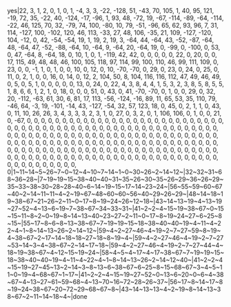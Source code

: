 yes|22, 3, 1, 2, 0, 1, 0, 1, -4, 3, 3, -22, -128, 51, -43, 70, 105, 1, 40, 95, 121, -19, 72, 35, -22, 40, -124, -17, -96, 1, 93, 48, -72, 19, -67, -114, -89, -64, -114, -22, 46, 125, 70, 32, -79, 74, 100, -80, 10, 79, -51, -96, 65, 62, 93, 96, 7, 31, 114, -127, 100, -102, 120, 46, 113, -33, 27, 48, 106, -35, 21, 109, -127, -120, 104, -12, 0, 42, -54, -54, 19, 1, 19, 2, 19, 3, -64, 44, -64, 43, -52, -87, -64, 48, -64, 47, -52, -88, -64, 10, -64, 9, -64, 20, -64, 19, 0, -99, 0, -100, 0, 53, 0, 47, -64, 8, -64, 18, 0, 10, 1, 0, 1, -119, 42, 42, 0, 0, 0, 0, 0, 22, 0, 20, 0, 0, 17, 115, 49, 48, 48, 46, 100, 105, 118, 97, 114, 99, 100, 110, 46, 99, 111, 109, 0, 23, 0, 0, -1, 1, 0, 1, 0, 0, 10, 0, 12, 0, 10, -70, -70, 0, 29, 0, 23, 0, 24, 0, 25, 0, 11, 0, 2, 1, 0, 0, 16, 0, 14, 0, 12, 2, 104, 50, 8, 104, 116, 116, 112, 47, 49, 46, 49, 0, 5, 0, 5, 1, 0, 0, 0, 0, 0, 13, 0, 24, 0, 22, 4, 3, 8, 4, 4, 1, 5, 3, 2, 3, 8, 5, 8, 5, 5, 1, 8, 6, 6, 1, 2, 1, 0, 18, 0, 0, 0, 51, 0, 43, 0, 41, -70, -70, 0, 1, 0, 0, 29, 0, 32, 20, -112, -63, 61, 30, 6, 81, 17, 113, -56, -124, -16, 89, 11, 65, 53, 35, 110, 79, -46, 64, -3, 19, -101, -14, 43, -127, -54, 32, 57, 123, 18, 0, 45, 0, 2, 1, 1, 0, 43, 0, 11, 10, 26, 26, 3, 4, 3, 3, 3, 2, 3, 1, 0, 27, 0, 3, 2, 0, 1, 106, 106, 0, 1, 0, 0, 21, 0, -67, 0, 0, 0, 0, 0, 0, 0, 0, 0, 0, 0, 0, 0, 0, 0, 0, 0, 0, 0, 0, 0, 0, 0, 0, 0, 0, 0, 0, 0, 0, 0, 0, 0, 0, 0, 0, 0, 0, 0, 0, 0, 0, 0, 0, 0, 0, 0, 0, 0, 0, 0, 0, 0, 0, 0, 0, 0, 0, 0, 0, 0, 0, 0, 0, 0, 0, 0, 0, 0, 0, 0, 0, 0, 0, 0, 0, 0, 0, 0, 0, 0, 0, 0, 0, 0, 0, 0, 0, 0, 0, 0, 0, 0, 0, 0, 0, 0, 0, 0, 0, 0, 0, 0, 0, 0, 0, 0, 0, 0, 0, 0, 0, 0, 0, 0, 0, 0, 0, 0, 0, 0, 0, 0, 0, 0, 0, 0, 0, 0, 0, 0, 0, 0, 0, 0, 0, 0, 0, 0, 0, 0, 0, 0, 0, 0, 0, 0, 0, 0, 0, 0, 0, 0, 0, 0, 0, 0, 0, 0, 0, 0, 0, 0, 0, 0, 0, 0, 0, 0, 0, 0, 0, 0, 0, 0, 0, 0, 0, 0, 0, 0, 0, 0, 0, 0, 0, 0, 0, 0|1~11~14~5~26~7~0~12~4~10~7~14~1~0~30~26~2~14~12~|32~32~31~68~36~28~|7~19~19~15~38~40~40~31~35~26~30~35~26~29~36~26~29~35~33~38~30~28~28~40~6~14~19~15~17~14~23~24~|56~55~59~60~67~40~2~14~11~11~4~2~19~67~48~60~60~56~40~29~26~29~|48~14~18~19~38~67~21~26~2~11~0~17~8~19~24~26~12~18~|43~14~13~19~4~13~19~27~52~4~13~6~19~7~38~67~34~33~31~|41~2~2~4~15~19~38~67~0~15~15~11~8~2~0~19~8~14~13~40~23~27~2~11~0~17~8~19~24~27~6~25~8~15~|55~17~8~6~8~13~38~67~7~19~19~15~18~38~40~40~19~4~11~4~22~4~1~8~14~13~26~2~14~12~|59~4~2~27~46~4~19~2~7~27~59~8~19~4~38~67~2~17~14~18~18~27~18~8~19~4~|59~4~2~27~46~4~19~2~7~27~53~14~3~4~38~67~2~14~17~18~|59~4~2~27~46~4~19~2~7~27~44~4~18~19~38~67~4~12~15~19~24~|58~4~5~4~17~4~17~38~67~7~19~19~15~18~38~40~40~19~4~11~4~22~4~1~8~14~13~26~2~14~12~40~|41~2~2~4~15~19~27~45~13~2~14~3~8~13~6~38~67~6~25~8~15~68~67~3~4~5~11~0~19~4~68~67~1~17~|41~2~2~4~15~19~27~52~0~13~6~20~0~6~4~38~67~4~13~27~61~59~68~4~13~70~16~72~28~26~37~|56~17~8~14~17~8~19~24~38~67~20~72~29~68~67~8~|43~14~13~13~4~2~19~8~14~13~38~67~2~11~14~18~4~|done
